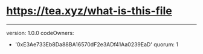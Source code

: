 # https://tea.xyz/what-is-this-file
---
version: 1.0.0
codeOwners:
  - '0xE3Ae733Eb8Da88BA16570dF2e3ADf41Aa0239EaD'
quorum: 1
